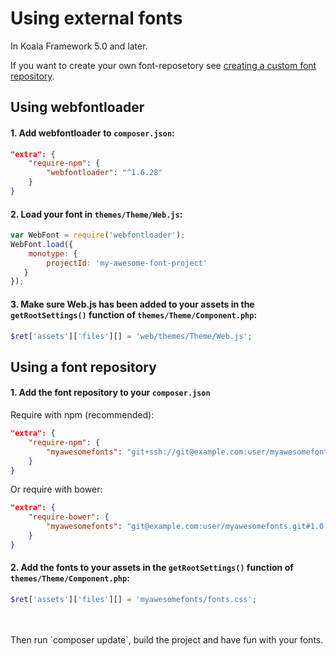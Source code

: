 # Using external fonts
In Koala Framework 5.0 and later.

If you want to create your own font-reposetory see [creating a custom font repository](create-font-repository.md).

## Using webfontloader
#### 1. Add webfontloader to `composer.json`:

```json
"extra": {
    "require-npm": {
        "webfontloader": "^1.6.28"
    }
}
```

#### 2. Load your font in `themes/Theme/Web.js`:

```js
var WebFont = require('webfontloader');
WebFont.load({
    monotype: {
        projectId: 'my-awesome-font-project'
   }
});
```

#### 3. Make sure Web.js has been added to your assets in the `getRootSettings()` function of `themes/Theme/Component.php`:

```php
$ret['assets']['files'][] = 'web/themes/Theme/Web.js';
```

## Using a font repository
#### 1. Add the font repository to your `composer.json`

Require with npm (recommended):
```json
"extra": {
    "require-npm": {
        "myawesomefonts": "git+ssh://git@example.com:user/myawesomefonts.git#1.0.0"
    }
}
```

Or require with bower:
```json
"extra": {
    "require-bower": {
        "myawesomefonts": "git@example.com:user/myawesomefonts.git#1.0.0"
    }
}
```

#### 2. Add the fonts to your assets in the `getRootSettings()` function of `themes/Theme/Component.php`:
```php
$ret['assets']['files'][] = 'myawesomefonts/fonts.css';
```

<br>
<br>
Then run `composer update`, build the project and have fun with your fonts.
